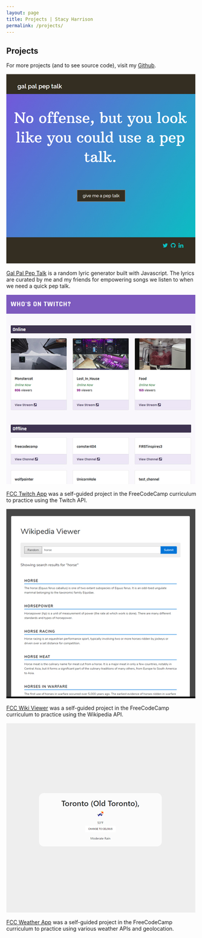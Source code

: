```yaml
---
layout: page
title: Projects | Stacy Harrison
permalink: /projects/
---
```


## Projects

For more projects (and to see source code), visit my [Github](https://github.com/acespacecase).

<div class="row">
  <div class="col-sm-6" style="margin-top: 15px;">
    <a href="/galpalpeptalk" target="new">
      <img src="/images/galpalpeptalk-square.jpg" class="img-responsive">
    </a>
    <p class="project-desc"><a href="/galpalpeptalk" target="new">Gal Pal Pep Talk</a> is a random lyric generator built with Javascript. The lyrics are curated by me and my friends for empowering songs we listen to when we need a quick pep talk.</p>
  </div>

  <div class="col-sm-6" style="margin-top: 15px;">
    <a href="/fcc-twitch-app" target="new">
      <img src="/images/twitch-square.jpg" class="img-responsive">
    </a>
    <p class="project-desc"><a href="/fcc-twitch-app" target="new">FCC Twitch App</a> was a self-guided project in the FreeCodeCamp curriculum to practice using the Twitch API.</p>
  </div>
</div>

<div class="row">
  <div class="col-sm-6" style="margin-top: 15px;">
    <a href="/fcc-wiki-viewer" target="new">
      <img src="/images/wiki-square.jpg" class="img-responsive">
    </a>
    <p class="project-desc"><a href="/fcc-wiki-viewer" target="new">FCC Wiki Viewer</a> was a self-guided project in the FreeCodeCamp curriculum to practice using the Wikipedia API.</p>
  </div>

  <div class="col-sm-6" style="margin-top: 15px;">
    <a href="/fcc-weather-app" target="new">
      <img src="/images/fcc-weather-app-square.jpg" class="img-responsive">
    </a>
    <p class="project-desc"><a href="/fcc-weather-app" target="new">FCC Weather App</a> was a self-guided project in the FreeCodeCamp curriculum to practice using various weather APIs and geolocation.</p>
  </div>
</div>
